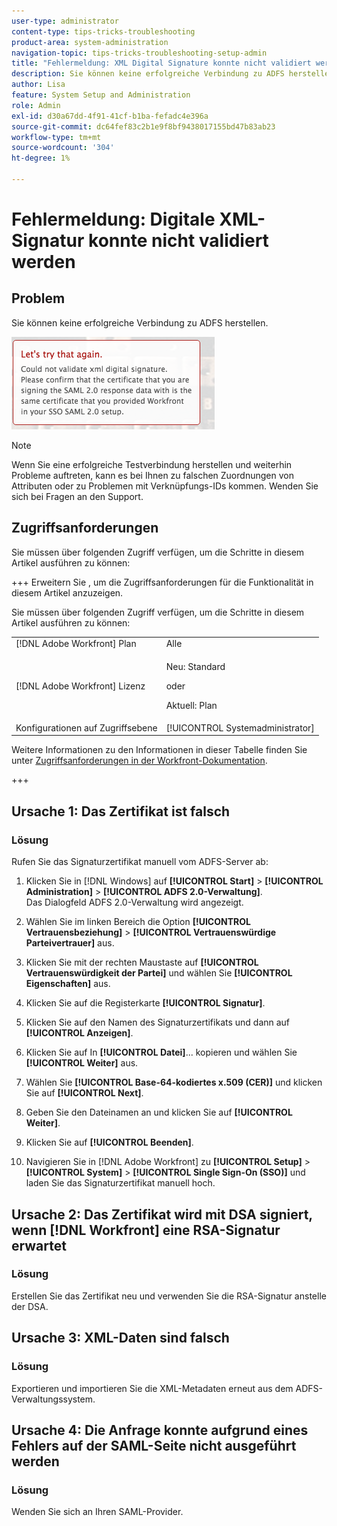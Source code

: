 ```yaml
---
user-type: administrator
content-type: tips-tricks-troubleshooting
product-area: system-administration
navigation-topic: tips-tricks-troubleshooting-setup-admin
title: "Fehlermeldung: XML Digital Signature konnte nicht validiert werden"
description: Sie können keine erfolgreiche Verbindung zu ADFS herstellen.
author: Lisa
feature: System Setup and Administration
role: Admin
exl-id: d30a67dd-4f91-41cf-b1ba-fefadc4e396a
source-git-commit: dc64fef83c2b1e9f8bf9438017155bd47b83ab23
workflow-type: tm+mt
source-wordcount: '304'
ht-degree: 1%

---
```


# Fehlermeldung: Digitale XML-Signatur konnte nicht validiert werden

## Problem

Sie können keine erfolgreiche Verbindung zu ADFS herstellen.

![error_message.png](assets/error-message.png)

>[!NOTE]
>
>Wenn Sie eine erfolgreiche Testverbindung herstellen und weiterhin Probleme auftreten, kann es bei Ihnen zu falschen Zuordnungen von Attributen oder zu Problemen mit Verknüpfungs-IDs kommen. Wenden Sie sich bei Fragen an den Support.

## Zugriffsanforderungen

Sie müssen über folgenden Zugriff verfügen, um die Schritte in diesem Artikel ausführen zu können:

+++ Erweitern Sie , um die Zugriffsanforderungen für die Funktionalität in diesem Artikel anzuzeigen.

Sie müssen über folgenden Zugriff verfügen, um die Schritte in diesem Artikel ausführen zu können:

<table style="table-layout:auto"> 
 <col> 
 <col> 
 <tbody> 
  <tr> 
   <td role="rowheader">[!DNL Adobe Workfront] Plan</td> 
   <td>Alle</td> 
  </tr> 
  <tr> 
   <td role="rowheader">[!DNL Adobe Workfront] Lizenz</td> 
   <td>
   <p>Neu: Standard</p>
   <p>oder</p>
   <p>Aktuell: Plan</p></td> 
  </tr> 
  <tr> 
   <td role="rowheader">Konfigurationen auf Zugriffsebene</td> 
   <td>[!UICONTROL Systemadministrator]</td> 
  </tr> 
 </tbody> 
</table>

Weitere Informationen zu den Informationen in dieser Tabelle finden Sie unter [Zugriffsanforderungen in der Workfront-Dokumentation](/help/quicksilver/administration-and-setup/add-users/access-levels-and-object-permissions/access-level-requirements-in-documentation.md).

+++

## Ursache 1: Das Zertifikat ist falsch

### Lösung

Rufen Sie das Signaturzertifikat manuell vom ADFS-Server ab:

1. Klicken Sie in [!DNL Windows] auf **[!UICONTROL Start]** > **[!UICONTROL Administration]** > **[!UICONTROL ADFS 2.0-Verwaltung]**.\
   Das Dialogfeld ADFS 2.0-Verwaltung wird angezeigt.

1. Wählen Sie im linken Bereich die Option **[!UICONTROL Vertrauensbeziehung]** > **[!UICONTROL Vertrauenswürdige Parteivertrauer]** aus.

1. Klicken Sie mit der rechten Maustaste auf **[!UICONTROL Vertrauenswürdigkeit der Partei]** und wählen Sie **[!UICONTROL Eigenschaften]** aus.

1. Klicken Sie auf die Registerkarte **[!UICONTROL Signatur]**.
1. Klicken Sie auf den Namen des Signaturzertifikats und dann auf **[!UICONTROL Anzeigen]**.
1. Klicken Sie auf In **[!UICONTROL Datei]**... kopieren und wählen Sie **[!UICONTROL Weiter]** aus.

1. Wählen Sie **[!UICONTROL Base-64-kodiertes x.509 (CER)]** und klicken Sie auf **[!UICONTROL Next]**.

1. Geben Sie den Dateinamen an und klicken Sie auf **[!UICONTROL Weiter]**.
1. Klicken Sie auf **[!UICONTROL Beenden]**.
1. Navigieren Sie in [!DNL Adobe Workfront] zu **[!UICONTROL Setup]** > **[!UICONTROL System]** > **[!UICONTROL Single Sign-On (SSO)]** und laden Sie das Signaturzertifikat manuell hoch.

## Ursache 2: Das Zertifikat wird mit DSA signiert, wenn [!DNL Workfront] eine RSA-Signatur erwartet

### Lösung

Erstellen Sie das Zertifikat neu und verwenden Sie die RSA-Signatur anstelle der DSA.

## Ursache 3: XML-Daten sind falsch

### Lösung

Exportieren und importieren Sie die XML-Metadaten erneut aus dem ADFS-Verwaltungssystem.

## Ursache 4: Die Anfrage konnte aufgrund eines Fehlers auf der SAML-Seite nicht ausgeführt werden

### Lösung

Wenden Sie sich an Ihren SAML-Provider.
